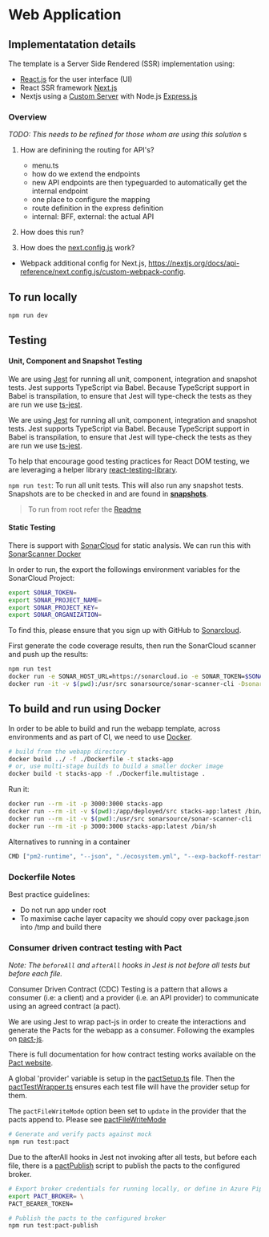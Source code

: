 # Web Application

## Implementatation details

The template is a Server Side Rendered (SSR) implementation using:
- [React.js](https://reactjs.org/) for the user interface (UI) 
- React SSR framework [Next.js](https://nextjs.org/)
- Nextjs using a [Custom Server](https://nextjs.org/docs/advanced-features/custom-server) with Node.js [Express.js](https://expressjs.com/)

### Overview
*TODO: This needs to be refined for those whom are using this solution*
s
1. How are definining the routing for API's? 
   - menu.ts
   - how do we extend the endpoints
   - new API endpoints are then typeguarded to automatically get the internal endpoint
   - one place to configure the mapping 
   - route definition in the express definition
   - internal: BFF, external: the actual API

2. How does this run?

3. How does the [next.config.js](/packages/template-cli/templates/src/ssr/next.config.js) work?
  - Webpack additional config for Next.js, https://nextjs.org/docs/api-reference/next.config.js/custom-webpack-config.


## To run locally

```bash
npm run dev
```

## Testing

#### Unit, Component and Snapshot Testing

We are using [Jest](https://jestjs.io/) for running all unit, component,
integration and snapshot tests. Jest supports TypeScript via Babel. Because
TypeScript support in Babel is transpilation, to ensure that Jest will
type-check the tests as they are run we use
[ts-jest](https://github.com/kulshekhar/ts-jest).

We are using [Jest](https://jestjs.io/) for running all unit, component,
integration and snapshot tests. Jest supports TypeScript via Babel. Because
TypeScript support in Babel is transpilation, to ensure that Jest will
type-check the tests as they are run we use
[ts-jest](https://github.com/kulshekhar/ts-jest).

To help that encourage good testing practices for React DOM testing, we are
leveraging a helper library [react-testing-library](https://jestjs.io/).

`npm run test`: To run all unit tests. This will also run any snapshot tests.
Snapshots are to be checked in and are found in
[**snapshots**](__tests__/__snapshots__).

> To run from root refer the [Readme](../../README.md)

#### Static Testing

There is support with [SonarCloud](https://sonarcloud.io/) for static analysis.
We can run this with
[SonarScanner Docker](https://github.com/SonarSource/sonar-scanner-cli-docker)

In order to run, the export the followings environment variables for the
SonarCloud Project:

```bash
export SONAR_TOKEN=
export SONAR_PROJECT_NAME=
export SONAR_PROJECT_KEY=
export SONAR_ORGANIZATION=
```

To find this, please ensure that you sign up with GitHub to
[Sonarcloud](https://sonarcloud.io).

First generate the code coverage results, then run the SonarCloud scanner and
push up the results:

```bash
npm run test
docker run -e SONAR_HOST_URL=https://sonarcloud.io -e SONAR_TOKEN=$SONAR_TOKEN -e SONAR_PROJECT_KEY=$SONAR_PROJECT_KEY -e SONAR_PROJECT_KEY=$SONAR_PROJECT_KEY -e SONAR_ORGANIZATION=$SONAR_ORGANIZATION -e BUILD_NUMBER=1.2.3 --rm -t -v $(pwd):/usr/src sonarsource/sonar-scanner-cli
docker run -it -v $(pwd):/usr/src sonarsource/sonar-scanner-cli -Dsonar.host.url=https://sonarcloud.io -Dsonar.login=$SONAR_TOKEN -Dsonar.projectKey=$SONAR_PROJECT_KEY -e sonar.organization=$SONAR_ORGANIZATION
```




## To build and run using Docker

In order to be able to build and run the webapp template, across environments
and as part of CI, we need to use [Docker](https://docs.docker.com/install/).

```bash
# build from the webapp directory
docker build ../ -f ./Dockerfile -t stacks-app
# or, use multi-stage builds to build a smaller docker image
docker build -t stacks-app -f ./Dockerfile.multistage .
```

Run it:

```bash
docker run --rm -it -p 3000:3000 stacks-app
docker run --rm -it -v $(pwd):/app/deployed/src stacks-app:latest /bin/sh
docker run --rm -it -v $(pwd):/usr/src sonarsource/sonar-scanner-cli
docker run --rm -it -p 3000:3000 stacks-app:latest /bin/sh
```

Alternatives to running in a container

```bash
CMD ["pm2-runtime", "--json", "./ecosystem.yml", "--exp-backoff-restart-delay=500", "-a", "--update-env"]
```

### Dockerfile Notes

Best practice guidelines:
  - Do not run app under root 
  - To maximise cache layer capacity we should copy over package.json into /tmp and build there

### Consumer driven contract testing with Pact

_Note: The `beforeAll` and `afterAll` hooks in Jest is not before all tests but before each file._

Consumer Driven Contract (CDC) Testing is a pattern that allows a consumer (i.e: a client) and a provider (i.e. an API provider) to communicate using an agreed contract (a pact).

We are using Jest to wrap pact-js in order to create the interactions and generate the Pacts for the webapp as a consumer. Following the examples on [pact-js](https://github.com/pact-foundation/pact-js).

There is full documentation for how contract testing works available on the [Pact website](https://docs.pact.io/how_pact_works).

A global 'provider' variable is setup in the [pactSetup.ts](./pact/pactSetup.ts) file. Then the [pactTestWrapper.ts](./pact/pactTestWrapper.ts) ensures each test file will have the provider setup for them.

The `pactFileWriteMode` option been set to `update` in the provider that the pacts append to. Please see [pactFileWriteMode](https://docs.pact.io/implementation_guides/ruby/configuration#pactfile_write_mode)

```bash
# Generate and verify pacts against mock
npm run test:pact
```

Due to the afterAll hooks in Jest not invoking after all tests, but before each file, there is a [pactPublish](./pact/pactPublish.ts) script to publish the pacts to the configured broker.

```bash
# Export broker credentials for running locally, or define in Azure Pipelines Library
export PACT_BROKER= \
PACT_BEARER_TOKEN= 
``` 

```bash
# Publish the pacts to the configured broker
npm run test:pact-publish
```

